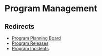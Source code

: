 # Program Management

## Redirects
- <span data-date="changed in 6.5 May 2020" id="program-planning-board">[Program Planning Board](Program-Planning-Board.md)</span>
- <span data-date="changed in 6.5 May 2020" id="program-release-plan">[Program Releases](Program-Releases.md)</span>
- <span data-date="changed in 6.5 May 2020" id="program-incident-list">[Program Incidents](Program-Incidents.md)</span>